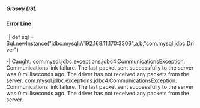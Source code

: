 ##### Groovy DSL

#### Error Line

-| def sql = Sql.newInstance("jdbc:mysql://192.168.11.170:3306",a,b,"com.mysql.jdbc.Driver")

-| Caught: com.mysql.jdbc.exceptions.jdbc4.CommunicationsException: Communications link failure. The last packet sent successfully to the server was 0 milliseconds ago. The driver has not received any packets from the server. com.mysql.jdbc.exceptions.jdbc4.CommunicationsException: Communications link failure. The last packet sent successfully to the server was 0 milliseconds ago. The driver has not received any packets from the server.
